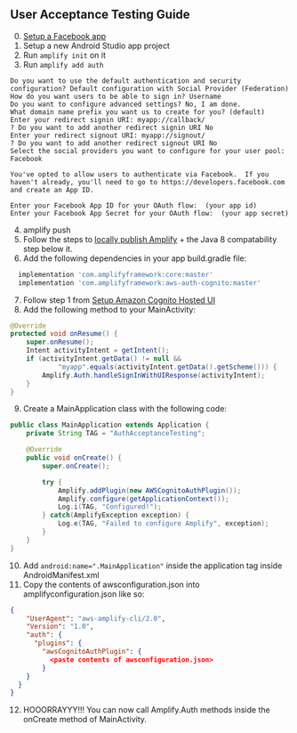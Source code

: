## User Acceptance Testing Guide

0. [Setup a Facebook app](https://aws-amplify.github.io/docs/sdk/android/authentication#facebook-with-cognito-identity)
1. Setup a new Android Studio app project
2. Run `amplify init` on it
3. Run `amplify add auth`

```terminal
Do you want to use the default authentication and security configuration? Default configuration with Social Provider (Federation)
How do you want users to be able to sign in? Username
Do you want to configure advanced settings? No, I am done.
What domain name prefix you want us to create for you? (default)
Enter your redirect signin URI: myapp://callback/
? Do you want to add another redirect signin URI No
Enter your redirect signout URI: myapp://signout/
? Do you want to add another redirect signout URI No
Select the social providers you want to configure for your user pool: Facebook

You've opted to allow users to authenticate via Facebook.  If you haven't already, you'll need to go to https://developers.facebook.com and create an App ID.

Enter your Facebook App ID for your OAuth flow:  (your app id)
Enter your Facebook App Secret for your OAuth flow:  (your app secret)
```

4. amplify push
5. Follow the steps to [locally publish Amplify](https://github.com/aws-amplify/amplify-android#local-publishing-of-artifacts) + the Java 8 compatability step below it.
6. Add the following dependencies in your app build.gradle file:

```gradle
  implementation 'com.amplifyframework:core:master'
  implementation 'com.amplifyframework:aws-auth-cognito:master'
```

7. Follow step 1 from [Setup Amazon Cognito Hosted UI](https://aws-amplify.github.io/docs/sdk/android/authentication#setup-amazon-cognito-hosted-ui-in-android-app)
8. Add the following method to your MainActivity:

```java
@Override
protected void onResume() {
    super.onResume();
    Intent activityIntent = getIntent();
    if (activityIntent.getData() != null &&
            "myapp".equals(activityIntent.getData().getScheme())) {
        Amplify.Auth.handleSignInWithUIResponse(activityIntent);
    }
}
```

9. Create a MainApplication class with the following code:

```java
public class MainApplication extends Application {
    private String TAG = "AuthAcceptanceTesting";

    @Override
    public void onCreate() {
        super.onCreate();

        try {
            Amplify.addPlugin(new AWSCognitoAuthPlugin());
            Amplify.configure(getApplicationContext());
            Log.i(TAG, "Configured!");
        } catch(AmplifyException exception) {
            Log.e(TAG, "Failed to configure Amplify", exception);
        }
    }
}
```

10. Add `android:name=".MainApplication"` inside the application tag inside AndroidManifest.xml
11. Copy the contents of awsconfiguration.json into amplifyconfiguration.json like so:

```json
{
    "UserAgent": "aws-amplify-cli/2.0",
    "Version": "1.0",
    "auth": {
      "plugins": {
        "awsCognitoAuthPlugin": {
          <paste contents of awsconfiguration.json>
        }
    }
  }
}
```
12. HOOORRAYYY!!! You can now call Amplify.Auth methods inside the onCreate method of MainActivity.
